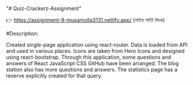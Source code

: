 "# Quiz-Crackerz-Assignment" 

👉 https://assignment-9-musamolla3131.netlify.app/ (লাইভ সাইট লিংক)


#Description: 

Created single-page application using react-router. Data is loaded from API and used in various places. Icons are taken from Hero Icons and designed using react-bootstrap. Through this application, some questions and answers of React JavaScript CSS GitHub have been arranged. The blog station also has more questions and answers. The statistics page has a reserve explicitly created for that query.